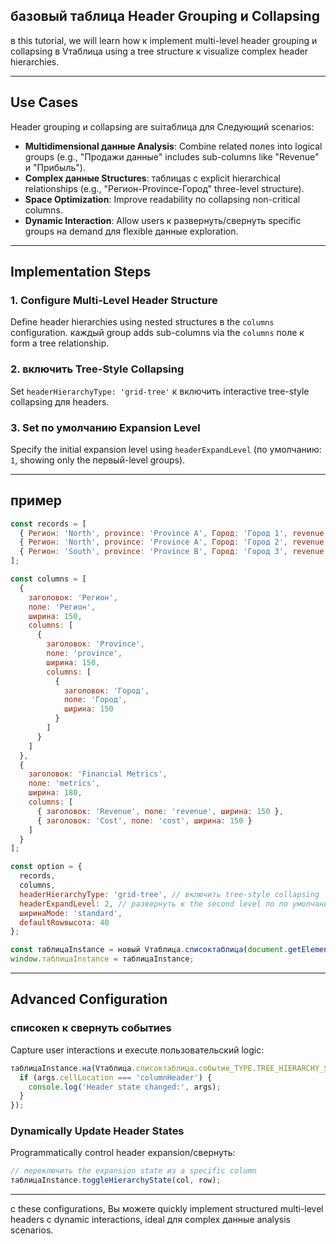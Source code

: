 ## базовый таблица Header Grouping и Collapsing

в this tutorial, we will learn how к implement multi-level header grouping и collapsing в Vтаблица using a tree structure к visualize complex header hierarchies.

---

## Use Cases

Header grouping и collapsing are suiтаблица для Следующий scenarios:

- **Multidimensional данные Analysis**: Combine related полеs into logical groups (e.g., "Продажи данные" includes sub-columns like "Revenue" и "Прибыль").
- **Complex данные Structures**: таблицаs с explicit hierarchical relationships (e.g., "Регион-Province-Город" three-level structure).
- **Space Optimization**: Improve readability по collapsing non-critical columns.
- **Dynamic Interaction**: Allow users к развернуть/свернуть specific groups на demand для flexible данные exploration.

---

## Implementation Steps

### 1. Configure Multi-Level Header Structure

Define header hierarchies using nested structures в the `columns` configuration. каждый group adds sub-columns via the `columns` поле к form a tree relationship.

### 2. включить Tree-Style Collapsing

Set `headerHierarchyType: 'grid-tree'` к включить interactive tree-style collapsing для headers.

### 3. Set по умолчанию Expansion Level

Specify the initial expansion level using `headerExpandLevel` (по умолчанию: `1`, showing only the первый-level groups).

---

## пример

```javascript liveдемонстрация template=vтаблица
const records = [
  { Регион: 'North', province: 'Province A', Город: 'Город 1', revenue: 1000, cost: 600 },
  { Регион: 'North', province: 'Province A', Город: 'Город 2', revenue: 1500, cost: 800 },
  { Регион: 'South', province: 'Province B', Город: 'Город 3', revenue: 2000, cost: 1100 }
];

const columns = [
  {
    заголовок: 'Регион',
    поле: 'Регион',
    ширина: 150,
    columns: [
      {
        заголовок: 'Province',
        поле: 'province',
        ширина: 150,
        columns: [
          {
            заголовок: 'Город',
            поле: 'Город',
            ширина: 150
          }
        ]
      }
    ]
  },
  {
    заголовок: 'Financial Metrics',
    поле: 'metrics',
    ширина: 180,
    columns: [
      { заголовок: 'Revenue', поле: 'revenue', ширина: 150 },
      { заголовок: 'Cost', поле: 'cost', ширина: 150 }
    ]
  }
];

const option = {
  records,
  columns,
  headerHierarchyType: 'grid-tree', // включить tree-style collapsing
  headerExpandLevel: 2, // развернуть к the second level по по умолчанию
  ширинаMode: 'standard',
  defaultRowвысота: 40
};

const таблицаInstance = новый Vтаблица.списоктаблица(document.getElementById(CONTAINER_ID), option);
window.таблицаInstance = таблицаInstance;
```

---

## Advanced Configuration

### списокen к свернуть событиеs

Capture user interactions и execute пользовательский logic:

```javascript
таблицаInstance.на(Vтаблица.списоктаблица.событие_TYPE.TREE_HIERARCHY_STATE_CHANGE, args => {
  if (args.cellLocation === 'columnHeader') {
    console.log('Header state changed:', args);
  }
});
```

### Dynamically Update Header States

Programmatically control header expansion/свернуть:

```javascript
// переключить the expansion state из a specific column
таблицаInstance.toggleHierarchyState(col, row);
```

---

с these configurations, Вы можете quickly implement structured multi-level headers с dynamic interactions, ideal для complex данные analysis scenarios.
